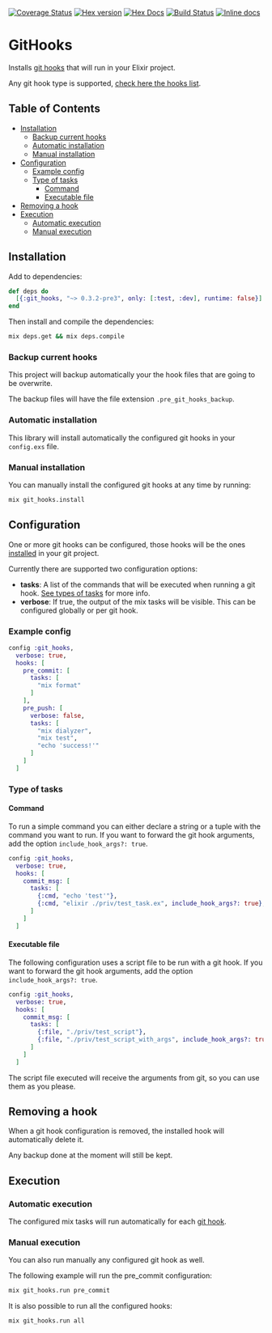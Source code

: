 [![Coverage Status](https://coveralls.io/repos/github/qgadrian/elixir_git_hooks/badge.svg?branch=master)](https://coveralls.io/github/qgadrian/elixir_git_hooks?branch=master)
[![Hex version](https://img.shields.io/hexpm/v/sippet.svg "Hex version")](https://hex.pm/packages/git_hooks)
[![Hex Docs](https://img.shields.io/badge/hex-docs-9768d1.svg)](https://hexdocs.pm/git_hooks)
[![Build Status](https://travis-ci.org/qgadrian/metadata_plugs.svg?branch=master)](https://travis-ci.org/qgadrian/elixir_git_hooks.svg?branch=master)
[![Inline docs](http://inch-ci.org/github/qgadrian/elixir_git_hooks.svg)](http://inch-ci.org/github/qgadrian/elixir_git_hooks)

# GitHooks

Installs [git hooks](https://git-scm.com/docs/githooks) that will run in your
Elixir project.

Any git hook type is supported, [check here the hooks
list](https://git-scm.com/docs/githooks).

## Table of Contents

<!-- vim-markdown-toc Marked -->

* [Installation](#installation)
  * [Backup current hooks](#backup-current-hooks)
  * [Automatic installation](#automatic-installation)
  * [Manual installation](#manual-installation)
* [Configuration](#configuration)
  * [Example config](#example-config)
  * [Type of tasks](#type-of-tasks)
    * [Command](#command)
    * [Executable file](#executable-file)
* [Removing a hook](#removing-a-hook)
* [Execution](#execution)
  * [Automatic execution](#automatic-execution)
  * [Manual execution](#manual-execution)

<!-- vim-markdown-toc -->

## Installation

Add to dependencies:

```elixir
def deps do
  [{:git_hooks, "~> 0.3.2-pre3", only: [:test, :dev], runtime: false}]
end
```

Then install and compile the dependencies:

```bash
mix deps.get && mix deps.compile
```

### Backup current hooks

This project will backup automatically your the hook files that are going to be
overwrite.

The backup files will have the file extension `.pre_git_hooks_backup`.

### Automatic installation

This library will install automatically the configured git hooks in your
`config.exs` file.

### Manual installation

You can manually install the configured git hooks at any time by running:

```bash
mix git_hooks.install
```

## Configuration

One or more git hooks can be configured, those hooks will be the ones
[installed](#installation) in your git project.

Currently there are supported two configuration options:

  * **tasks**: A list of the commands that will be executed when running a git hook. [See types of tasks](#type-of-tasks) for more info.
  * **verbose**: If true, the output of the mix tasks will be visible. This can be configured globally or per git hook.

### Example config

```elixir
config :git_hooks,
  verbose: true,
  hooks: [
    pre_commit: [
      tasks: [
        "mix format"
      ]
    ],
    pre_push: [
      verbose: false,
      tasks: [
        "mix dialyzer",
        "mix test",
        "echo 'success!'"
      ]
    ]
  ]
```

### Type of tasks

#### Command

To run a simple command you can either declare a string or a tuple with the
command you want to run. If you want to forward the git hook arguments, add the
option `include_hook_args?: true`.

```elixir
config :git_hooks,
  verbose: true,
  hooks: [
    commit_msg: [
      tasks: [
        {:cmd, "echo 'test'"},
        {:cmd, "elixir ./priv/test_task.ex", include_hook_args?: true},
      ]
    ]
  ]
```
#### Executable file

The following configuration uses a script file to be run with a git hook. If you
want to forward the git hook arguments, add the option `include_hook_args?:
true`.

```elixir
config :git_hooks,
  verbose: true,
  hooks: [
    commit_msg: [
      tasks: [
        {:file, "./priv/test_script"},
        {:file, "./priv/test_script_with_args", include_hook_args?: true},
      ]
    ]
  ]
```

The script file executed will receive the arguments from git, so you can use
them as you please.

## Removing a hook

When a git hook configuration is removed, the installed hook will automatically
delete it.

Any backup done at the moment will still be kept.

## Execution

### Automatic execution

The configured mix tasks will run automatically for each [git
hook](https://git-scm.com/docs/githooks#_hooks).

### Manual execution

You can also run manually any configured git hook as well.

The following example will run the pre_commit configuration:

```bash
mix git_hooks.run pre_commit
```

It is also possible to run all the configured hooks:

```bash
mix git_hooks.run all
```
